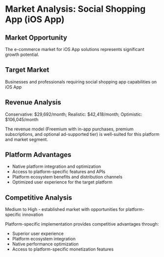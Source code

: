 # Market Analysis: Social Shopping App (iOS App)

## Market Opportunity
The e-commerce market for iOS App solutions represents significant growth potential.

## Target Market
Businesses and professionals requiring social shopping app capabilities on iOS App

## Revenue Analysis
Conservative: $29,692/month; Realistic: $42,418/month; Optimistic: $106,045/month

The revenue model (Freemium with in-app purchases, premium subscriptions, and optional ad-supported tier) is well-suited for this platform and market segment.

## Platform Advantages
- Native platform integration and optimization
- Access to platform-specific features and APIs
- Platform ecosystem benefits and distribution channels
- Optimized user experience for the target platform

## Competitive Analysis
Medium to High - established market with opportunities for platform-specific innovation

Platform-specific implementation provides competitive advantages through:
- Superior user experience
- Platform ecosystem integration
- Native performance optimization
- Access to platform-specific monetization features
